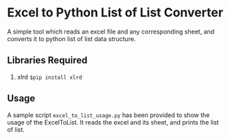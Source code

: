 # Excel to Python List of List Converter
A simple tool which reads an excel file and any corresponding sheet, and converts it to python list of list data structure.

## Libraries Required
1. xlrd
`$pip install xlrd`

## Usage
A sample script `excel_to_list_usage.py` has been provided to show the usage of the ExcelToList. It reads the excel and its sheet, and prints the list of list. 